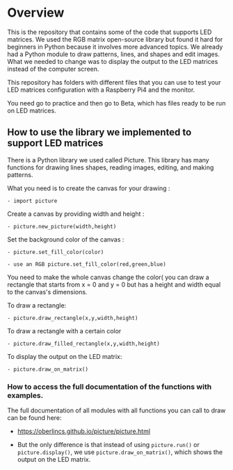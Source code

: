 # Overview

This is the repository that contains some of the code that supports LED matrices. We used the RGB matrix open-source library but found it hard for beginners in Python because it involves more advanced topics. We already had a Python module to draw patterns, lines, and shapes and edit images. What we needed to change was to display the output to the LED matrices instead of the computer screen.

This repository has folders with different files that you can use to test your LED matrices configuration with a Raspberry Pi4 and the monitor. 

You need go to practice and then go to Beta, which has files ready to be run on LED matrices.

## How to use the library we implemented to support LED matrices

There is a Python library we used called Picture. This library has many functions for drawing lines shapes, reading images, editing, and making patterns. 

What you need is to create the canvas for your drawing :

`- import picture`

Create a canvas by providing width and height :

`- picture.new_picture(width,height)`

 Set the background color of the canvas :
 
 `- picture.set_fill_color(color)`
 
`- use an RGB picture.set_fill_color(red,green,blue)`

 You need to make the whole canvas change the color( you can draw a rectangle that starts from x = 0 and y = 0 but has a height and width equal to the canvas's dimensions.

To draw a rectangle:

`- picture.draw_rectangle(x,y,width,height)`

To draw a rectangle with a certain color

`- picture.draw_filled_rectangle(x,y,width,height)`

 To display the output on the LED matrix:

 `- picture.draw_on_matrix()`
 
### How to access the full documentation of the functions with examples.

The full documentation of all modules with all functions you can call to draw can be found here:

- https://oberlincs.github.io/picture/picture.html

 * But the only difference is that instead of using `picture.run()` or `picture.display()`, we use `picture.draw_on_matrix()`, which shows the output on the LED matrix.
 
 
 


